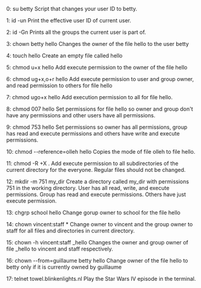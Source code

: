 0: su betty Script that changes your user ID to betty.

1: id -un Print the effective user ID of current user.

2: id -Gn Prints all the groups the current user is part of.

3: chown betty hello Changes the owner of the file hello to the user betty

4: touch hello Create an empty file called hello

5: chmod u+x hello Add execute permission to the owner of the file hello

6: chmod ug+x,o+r hello Add execute permission to user and group owner, and read permission to others for file hello

7: chmod ugo+x hello Add execution permission to all for file hello.

8: chmod 007 hello Set permissions for file hello so owner and group don't have any permissions and other users have all permissions.

9: chmod 753 hello Set permissions so owner has all permissions, group has read and execute permissions and others have write and execute permissions.

10: chmod --reference=olleh hello Copies the mode of file olleh to file hello.

11: chmod -R +X . Add execute permission to all subdirectories of the current directory for the everyone. Regular files should not be changed.

12: mkdir -m 751 my_dir Create a directory called my_dir with permissions 751 in the working directory. User has all read, write, and execute permissions. Group has read and execute permissions. Others have just execute permission.

13: chgrp school hello Change gorup owner to school for the file hello

14: chown vincent:staff * Change owner to vincent and the group owner to staff for all files and directories in current directory.

15: chown -h vincent:staff _hello Changes the owner and group owner of file _hello to vincent and staff respectively.

16: chown --from=guillaume betty hello Change owner of the file hello to betty only if it is currently owned by guillaume

17: telnet towel.blinkenlights.nl Play the Star Wars IV episode in the terminal.
